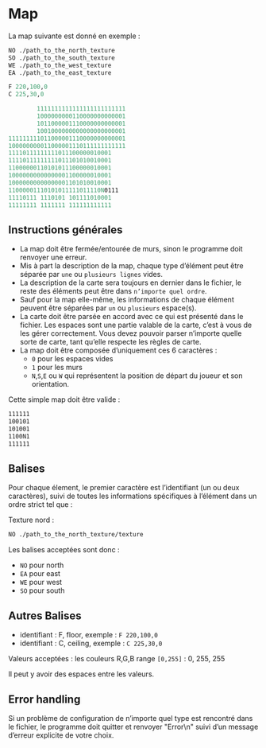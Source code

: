 # Map #

La map suivante est donné en exemple :

```clojure
NO ./path_to_the_north_texture
SO ./path_to_the_south_texture
WE ./path_to_the_west_texture
EA ./path_to_the_east_texture

F 220,100,0
C 225,30,0

        1111111111111111111111111
        1000000000110000000000001
        1011000001110000000000001
        1001000000000000000000001
111111111011000001110000000000001
100000000011000001110111111111111
11110111111111011100000010001
11110111111111011101010010001
11000000110101011100000010001
10000000000000001100000010001
10000000000000001101010010001
11000001110101011111011110N0111
11110111 1110101 101111010001
11111111 1111111 111111111111
```

## Instructions générales ##

* La map doit être fermée/entourée de murs, sinon le programme doit renvoyer
une erreur.
* Mis à part la description de la map, chaque type d’élément peut être séparée
par `une` ou `plusieurs lignes` vides.
* La description de la carte sera toujours en dernier dans le fichier, le reste des
éléments peut être dans `n’importe quel ordre`.
* Sauf pour la map elle-même, les informations de chaque élément peuvent être
séparées par `un` ou `plusieurs` espace(s).
* La carte doit être parsée en accord avec ce qui est présenté dans le fichier. Les
espaces sont une partie valable de la carte, c’est à vous de les gérer correctement. Vous devez pouvoir parser n’importe quelle sorte de carte, tant qu’elle
respecte les règles de carte.
* La map doit être composée d’uniquement ces 6 caractères :
  * `0` pour les espaces vides
  * `1` pour les murs
  * `N`,`S`,`E` ou `W` qui représentent la position de départ
du joueur et son orientation.

Cette simple map doit être valide :

```txt
111111
100101
101001
1100N1
111111
```

## Balises ##

Pour chaque élement, le premier caractère est l’identifiant (un ou deux caractères), suivi de toutes les informations spécifiques à l’élément dans un ordre
strict tel que :

Texture nord :

```txt
NO ./path_to_the_north_texture/texture
```

Les balises acceptées sont donc :

* `NO` pour north
* `EA` pour east
* `WE` pour west
* `SO` pour south

## Autres Balises ##

* identifiant : F, floor, exemple : `F 220,100,0`
* identifiant : C, ceiling, exemple : `C 225,30,0`

Valeurs acceptées : les couleurs R,G,B range `[0,255]` : 0, 255, 255

Il peut y avoir des espaces entre les valeurs.

## Error handling ##

Si un problème de configuration de n’importe quel type est rencontré dans
le fichier, le programme doit quitter et renvoyer "Error\n" suivi d’un message
d’erreur explicite de votre choix.
